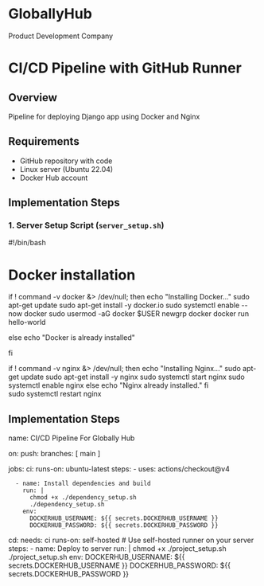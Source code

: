 # GloballyHub
Product Development Company


# CI/CD Pipeline with GitHub Runner

## Overview
Pipeline for deploying Django app using Docker and Nginx


## Requirements
- GitHub repository with code
- Linux server (Ubuntu 22.04)
- Docker Hub account



## Implementation Steps

### 1. Server Setup Script (`server_setup.sh`)
#!/bin/bash
# Docker installation
if ! command -v docker &> /dev/null; then
    echo "Installing Docker..."
    sudo apt-get update
    sudo apt-get install -y docker.io
    sudo systemctl enable --now docker
    sudo usermod -aG docker $USER
    newgrp docker
    docker run hello-world

else
    echo "Docker is already installed"

fi

if ! command -v nginx &> /dev/null; then
    echo "Installing Nginx..."
    sudo apt-get update
    sudo apt-get install -y nginx
    sudo systemctl start nginx
    sudo systemctl enable nginx
else
    echo "Nginx already installed."
fi  
sudo systemctl restart nginx


## Implementation Steps


name: CI/CD Pipeline For Globally Hub

on:
  push:
    branches: [ main ]

jobs:
  ci:
    runs-on: ubuntu-latest
    steps:
      - uses: actions/checkout@v4

      - name: Install dependencies and build
        run: |
          chmod +x ./dependency_setup.sh
          ./dependency_setup.sh
        env:
          DOCKERHUB_USERNAME: ${{ secrets.DOCKERHUB_USERNAME }}
          DOCKERHUB_PASSWORD: ${{ secrets.DOCKERHUB_PASSWORD }}

  cd:
    needs: ci
    runs-on: self-hosted # Use self-hosted runner on your server
    steps:
      - name: Deploy to server
        run: |
          chmod +x ./project_setup.sh
          ./project_setup.sh
        env:
          DOCKERHUB_USERNAME: ${{ secrets.DOCKERHUB_USERNAME }}
          DOCKERHUB_PASSWORD: ${{ secrets.DOCKERHUB_PASSWORD }}

    